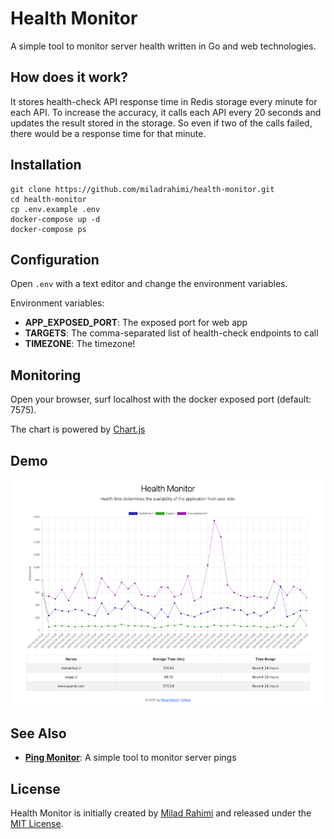 # Health Monitor
A simple tool to monitor server health written in Go and web technologies.

## How does it work?
It stores health-check API response time in Redis storage every minute for each API.
To increase the accuracy, it calls each API every 20 seconds and updates the result stored in the storage.
So even if two of the calls failed, there would be a response time for that minute.

## Installation
```shell
git clone https://github.com/miladrahimi/health-monitor.git
cd health-monitor
cp .env.example .env
docker-compose up -d
docker-compose ps
```

## Configuration
Open `.env` with a text editor and change the environment variables.

Environment variables:
* **APP_EXPOSED_PORT**: The exposed port for web app
* **TARGETS**: The comma-separated list of health-check endpoints to call
* **TIMEZONE**: The timezone!

## Monitoring
Open your browser, surf localhost with the docker exposed port (default: 7575).

The chart is powered by [Chart.js](https://www.chartjs.org)

## Demo
<p align="center">
  <img alt="Demo" src="https://github.com/miladrahimi/health-monitor/blob/master/demo.png?raw=true">
</p>

## See Also
* **[Ping Monitor](https://github.com/miladrahimi/ping-monitor)**: A simple tool to monitor server pings

## License
Health Monitor is initially created by [Milad Rahimi](https://miladrahimi.com)
and released under the [MIT License](http://opensource.org/licenses/mit-license.php).
